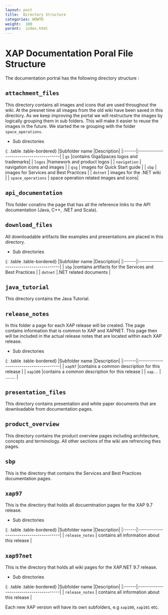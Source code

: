```yaml
---
layout: post
title:  Directory Structure
categories: HOWTO
weight:  100
parent:  index.html
---
```


# XAP Documentation Poral File Structure

The documentation portral has the following directory structure :

##  `attachment_files`

This directory contains all images and icons that are used throughout the wiki.
At the presnet time all images from the old wiki have been saved in this directory. As we keep improving
the portal we will restructure the images by logically grouping them in sub folders. This will make it easier
to reuse the images in the future. We started the re grouping with the folder `space_operations`.

* Sub directories

{: .table .table-bordered}
|Subfolder name |Description|
|:------|:---------------------------------------|
| `gs`    |contains GigaSpaces logos and trademarks|
| `logos` |framework and product logos |
| `navigation` | navigation icons and images |
| `qsg` | images for Quick Start guide |
| `sbp` | images for Services and Best Practices |
| `dotnet` | images for the .NET wiki |
| `space_operations` | space operation related images and icons|

## `api_documentation`

This folder conatins the page that has all the reference links to the API documentation (Java, C++, .NET and Scala). 

## `download_files`

All downloadable artifacts like examples and presentations are placed in this directory.

* Sub directories

{: .table .table-bordered}
|Subfolder name |Description|
|:------|:---------------------------------------|
| `sbp` |contains artifacts for the Services and Best Practices |
| `dotnet` |.NET related documents |


## `java_tutorial`

This directory contains the Java Tutorial.


## `release_notes`

In this folder a page for each XAP release will be created. The page contains information that is common to XAP and XAPNET. This page then will be included in the actual release notes that are located within each XAP release.

* Sub directories

{: .table .table-bordered}
|Subfolder name |Description|
|:------|:---------------------------------------|
| `xap97` |contains a common description for this release |
| `xap100` |contains a common description for this release |
| `xap..` | ........ |

## `presentation_files`

This directory contains presentation and white paper documents that are downloadable from documentation pages.


## `product_overview`

This directory contains the product overview pages including architecture, concepts and terminology.
All other sections of the wiki are refrencing thes pages.

## `sbp`

This is the directory that contains the Services and Best Practices documentation pages. 


## `xap97`

This is the directory that holds all docuemtnation pages for the XAP 9.7 release.

* Sub directories

{: .table .table-bordered}
|Subfolder name |Description|
|:------|:---------------------------------------|
| `release_notes` | contains all information about this release |

## `xap97net`

This is the directory that holds all wiki pages for the XAP.NET 9.7 release.

* Sub directories

{: .table .table-bordered}
|Subfolder name |Description|
|:------|:---------------------------------------|
| `release_notes` | contains all information about this release |


Each new XAP version will have its own subfolders, e.g `xap100`, `xap101` etc.
